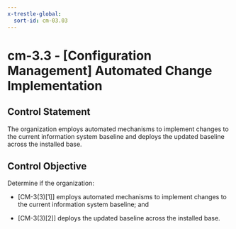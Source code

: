 ```yaml
---
x-trestle-global:
  sort-id: cm-03.03
---
```


# cm-3.3 - \[Configuration Management\] Automated Change Implementation

## Control Statement

The organization employs automated mechanisms to implement changes to the current information system baseline and deploys the updated baseline across the installed base.

## Control Objective

Determine if the organization:

- \[CM-3(3)[1]\] employs automated mechanisms to implement changes to the current information system baseline; and

- \[CM-3(3)[2]\] deploys the updated baseline across the installed base.

